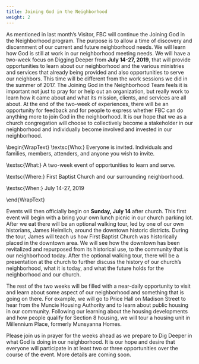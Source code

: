 ```yaml
---
title: Joining God in the Neighborhood
weight: 2
---
```


As mentioned in last month’s Visitor, FBC will continue the Joining God in the Neighborhood program. The purpose is to allow a time of discovery and discernment of our current and future neighborhood needs. We will learn how God is still at work in our neighborhood meeting needs. We will have a two-week focus on Digging Deeper from **July 14-27, 2019**, that will provide opportunities to learn about our neighborhood and the various ministries and services that already being provided and also opportunities to serve our neighbors. This time will be different from the work sessions we did in the summer of 2017. The Joining God in the Neighborhood Team feels it is important not just to pray for or help out an organization, but really work to learn how it came about and what its mission, clients, and services are all about.  At the end of the two-week of experiences, there will be an opportunity for feedback and for people to express whether FBC can do anything more to join God in the neighborhood. It is our hope that we as a church congregation will choose to collectively become a stakeholder in our neighborhood and individually become involved and invested in our neighborhood.  
















\begin{WrapText}
\textsc{Who:} Everyone is invited.  Individuals and families, members, attenders, and anyone you wish to invite.  


\textsc{What:} A two-week event of opportunities to learn and serve.  


\textsc{Where:} First Baptist Church and our surrounding neighborhood.  


\textsc{When:} July 14-27, 2019


\end{WrapText}
















Events will then officially begin on **Sunday, July 14** after church.  This first event will begin with a bring your own lunch picnic in our church parking lot.  After we eat there will be an optional walking tour, led by one of our own historians, James Heimlich, around the downtown historic districts.  During the tour, James will teach us how First Baptist Church was historically placed in the downtown area.  We will see how the downtown has been revitalized and repurposed from its historical use, to the community that is our neighborhood today.  After the optional walking tour, there will be a presentation at the church to further discuss the history of our church’s neighborhood, what it is today, and what the future holds for the neighborhood and our church.






























The rest of the two weeks will be filled with a near-daily opportunity to visit and learn about some aspect of our neighborhood and something that is going on there.  For example, we will go to Price Hall on Madison Street to hear from the Muncie Housing Authority and to learn about public housing in our community.  Following our learning about the housing developments and how people qualify for Section 8 housing, we will tour a housing unit in Millennium Place, formerly Munsyanna Homes.
























Please join us in prayer for the weeks ahead as we prepare to Dig Deeper in what God is doing in our neighborhood.  It is our hope and desire that everyone will participate in at least two or three opportunities over the course of the event.  More details are coming soon.